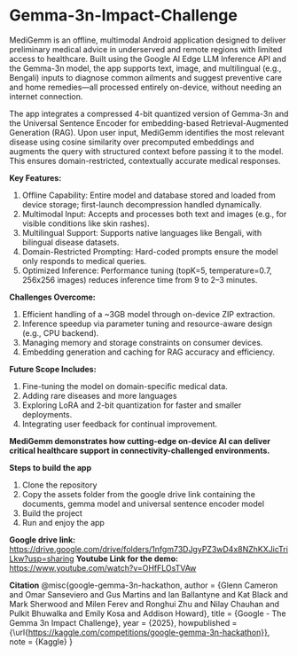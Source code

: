 # Gemma-3n-Impact-Challenge
MediGemm is an offline, multimodal Android application designed to deliver preliminary medical advice in underserved and remote regions with limited access to healthcare. Built using the Google AI Edge LLM Inference API and the Gemma-3n model, the app supports text, image, and multilingual (e.g., Bengali) inputs to diagnose common ailments and suggest preventive care and home remedies—all processed entirely on-device, without needing an internet connection.

The app integrates a compressed 4-bit quantized version of Gemma-3n and the Universal Sentence Encoder for embedding-based Retrieval-Augmented Generation (RAG). Upon user input, MediGemm identifies the most relevant disease using cosine similarity over precomputed embeddings and augments the query with structured context before passing it to the model. This ensures domain-restricted, contextually accurate medical responses.

**Key Features:**
<ol><li>Offline Capability: Entire model and database stored and loaded from device storage; first-launch decompression handled dynamically.</li>
 <li>Multimodal Input: Accepts and processes both text and images (e.g., for visible conditions like skin rashes).
</li> 
  <li>Multilingual Support: Supports native languages like Bengali, with bilingual disease datasets.</li>
  <li>Domain-Restricted Prompting: Hard-coded prompts ensure the model only responds to medical queries.</li>
<li>Optimized Inference: Performance tuning (topK=5, temperature=0.7, 256x256 images) reduces inference time from 9 to 2–3 minutes.
</li>
</ol>

**Challenges Overcome:**
<ol><li>
 Efficient handling of a ~3GB model through on-device ZIP extraction.
</li>
<li>Inference speedup via parameter tuning and resource-aware design (e.g., CPU backend).</li>
 <li>Managing memory and storage constraints on consumer devices.</li>
 <li>Embedding generation and caching for RAG accuracy and efficiency.</li>
</ol>

**Future Scope Includes:**

<ol><li>Fine-tuning the model on domain-specific medical data. </li>
<li>Adding rare diseases and more languages</li>
<li>Exploring LoRA and 2-bit quantization for faster and smaller deployments.</li>
 <li>Integrating user feedback for continual improvement.</li>
</ol>

**MediGemm demonstrates how cutting-edge on-device AI can deliver critical healthcare support in connectivity-challenged environments.**

**Steps to build the app**
<ol><li>Clone the repository </li>
<li>Copy the assets folder from the google drive link containing the documents, gemma model and universal sentence encoder model</li>
<li>Build the project</li>
 <li>Run and enjoy the app</li>
</ol>

**Google drive link:** https://drive.google.com/drive/folders/1nfgm73DJgyPZ3wD4x8NZhKXJicTriLkw?usp=sharing
**Youtube Link for the demo:** https://www.youtube.com/watch?v=OHfFLOsTVAw

**Citation**
@misc{google-gemma-3n-hackathon,
    author = {Glenn Cameron and Omar Sanseviero and Gus Martins and Ian Ballantyne and Kat Black and Mark Sherwood and Milen Ferev and Ronghui Zhu and Nilay Chauhan and Pulkit Bhuwalka and Emily Kosa and Addison Howard},
    title = {Google - The Gemma 3n Impact Challenge},
    year = {2025},
    howpublished = {\url{https://kaggle.com/competitions/google-gemma-3n-hackathon}},
    note = {Kaggle}
}

